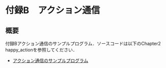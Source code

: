 # 付録B　アクション通信
## 概要
付録Bアクション通信のサンプルプログラム．ソースコードは以下のChapter2 happy_actionを参照してください．
- [アクション通信のサンプルプログラム](https://github.com/AI-Robot-Book/chapter2//happy_action)
